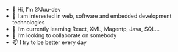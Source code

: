 - 👋 Hi, I’m @Juu-dev
- 👀 I am interested in web, software and embedded development technologies
- 🌱 I’m currently learning React, XML, Magentp, Java, SQL...
- 💞️ I’m looking to collaborate on somebody
- 📫 I try to be better every day
